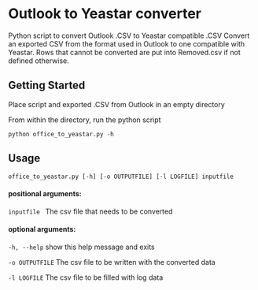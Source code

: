 Outlook to Yeastar converter
==============================

Python script to convert Outlook .CSV to Yeastar compatible .CSV
Convert an exported CSV from the format used in Outlook to one compatible with Yeastar. Rows that cannot be converted
are put into Removed.csv if not defined otherwise.

Getting Started
------------
Place script and exported .CSV from Outlook in an empty directory

From within the directory, run the python script 

`python office_to_yeastar.py -h`
##  Usage 
`office_to_yeastar.py [-h] [-o OUTPUTFILE] [-l LOGFILE] inputfile`

#### positional arguments:
`inputfile `     The csv file that needs to be converted

#### optional arguments:
`-h, --help`     show this help message and exits

`-o OUTPUTFILE`  The csv file to be written with the converted data

`-l LOGFILE`     The csv file to be filled with log data
